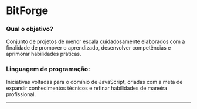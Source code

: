 # BitForge

### Qual o objetivo?
<p>Conjunto de projetos de menor escala cuidadosamente elaborados com a finalidade de promover o aprendizado, desenvolver competências e aprimorar habilidades práticas.</p>

### Linguagem de programação:
<p>Iniciativas voltadas para o domínio de JavaScript, criadas com a meta de expandir conhecimentos técnicos e refinar habilidades de maneira profissional.</p>

---
